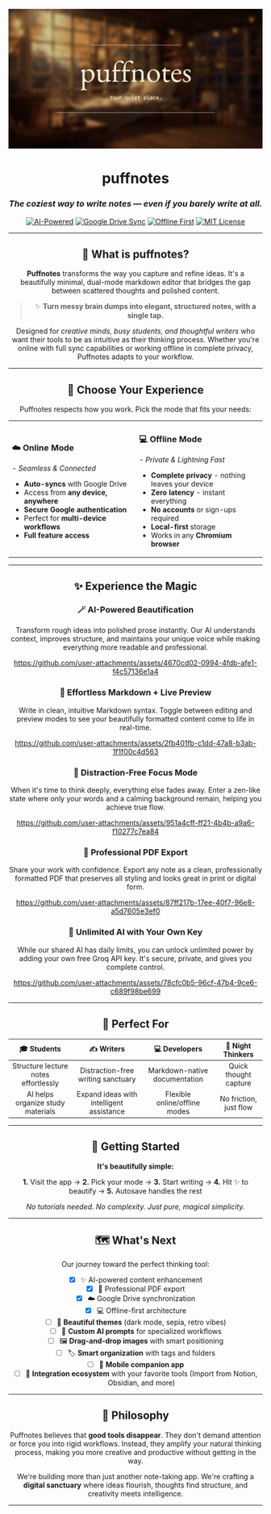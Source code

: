 ![Puffnotes Banner](./docs/puffnotesbanneralt.png)

<div align="center">

# puffnotes  
### *The coziest way to write notes — even if you barely write at all.*

[![AI-Powered](https://img.shields.io/badge/✨_AI_Powered-blueviolet?style=for-the-badge&logo=sparkles)](https://groq.com/)  [![Google Drive Sync](https://img.shields.io/badge/☁️_Google_Drive_Sync-4285F4?style=for-the-badge&logo=google-drive)](https://www.google.com/drive/)  [![Offline First](https://img.shields.io/badge/💾_Offline_Ready-8ca7ff?style=for-the-badge&logo=database)]()
[![MIT License](https://img.shields.io/badge/📄_MIT_License-green?style=for-the-badge&logo=opensourceinitiative)]()

---

## 💭 What is puffnotes?

**Puffnotes** transforms the way you capture and refine ideas. It's a beautifully minimal, dual-mode markdown editor that bridges the gap between scattered thoughts and polished content.

> ✨ **Turn messy brain dumps into elegant, structured notes, with a single tap.**

Designed for *creative minds, busy students, and thoughtful writers* who want their tools to be as intuitive as their thinking process. Whether you're online with full sync capabilities or working offline in complete privacy, Puffnotes adapts to your workflow.

---

## 🎯 Choose Your Experience

Puffnotes respects how you work. Pick the mode that fits your needs:

<table>
<tr>
<td width="50%">

### ☁️ **Online Mode**
*- Seamless & Connected*

- **Auto-syncs** with Google Drive
- Access from **any device, anywhere**
- **Secure Google authentication**
- Perfect for **multi-device workflows**
- **Full feature access**

</td>
<td width="50%">

### 💻 **Offline Mode** 
*- Private & Lightning Fast*

- **Complete privacy** - nothing leaves your device
- **Zero latency** - instant everything
- **No accounts** or sign-ups required
- **Local-first** storage
- Works in any **Chromium browser**

</td>
</tr>
</table>

---

## ✨ Experience the Magic

### 🪄 **AI-Powered Beautification**
Transform rough ideas into polished prose instantly. Our AI understands context, improves structure, and maintains your unique voice while making everything more readable and professional.

https://github.com/user-attachments/assets/4670cd02-0994-4fdb-afe1-f4c57136e1a4

### 📝 **Effortless Markdown + Live Preview**
Write in clean, intuitive Markdown syntax. Toggle between editing and preview modes to see your beautifully formatted content come to life in real-time.

https://github.com/user-attachments/assets/2fb401fb-c1dd-47a8-b3ab-1f1f00c4d563

### 🧘 **Distraction-Free Focus Mode**
When it's time to think deeply, everything else fades away. Enter a zen-like state where only your words and a calming background remain, helping you achieve true flow.

https://github.com/user-attachments/assets/951a4cff-ff21-4b4b-a9a6-f10277c7ea84

### 📄 **Professional PDF Export**
Share your work with confidence. Export any note as a clean, professionally formatted PDF that preserves all styling and looks great in print or digital form.

https://github.com/user-attachments/assets/87ff217b-17ee-40f7-96e8-a5d7605e3ef0

### 🔑 **Unlimited AI with Your Own Key**
While our shared AI has daily limits, you can unlock unlimited power by adding your own free Groq API key. It's secure, private, and gives you complete control.

https://github.com/user-attachments/assets/78cfc0b5-96cf-47b4-9ce6-c689f98be699

---

## 🎨 Perfect For

<div align="center">

| 🎓 **Students** | ✍️ **Writers** | 💻 **Developers** | 🌙 **Night Thinkers** |
|:---:|:---:|:---:|:---:|
| Structure lecture notes effortlessly | Distraction-free writing sanctuary | Markdown-native documentation | Quick thought capture |
| AI helps organize study materials | Expand ideas with intelligent assistance | Flexible online/offline modes | No friction, just flow |

</div>

---

## 🏁 Getting Started

<div align="center">

**It's beautifully simple:**

**1.** Visit the app → **2.** Pick your mode → **3.** Start writing → **4.** Hit ✨ to beautify → **5.** Autosave handles the rest

*No tutorials needed. No complexity. Just pure, magical simplicity.*

</div>

---

## 🗺️ What's Next

Our journey toward the perfect thinking tool:

- [x] ✨ AI-powered content enhancement
- [x] 📄 Professional PDF export
- [x] ☁️ Google Drive synchronization
- [x] 💻 Offline-first architecture
- [ ] 🎨 **Beautiful themes** (dark mode, sepia, retro vibes)
- [ ] 🤖 **Custom AI prompts** for specialized workflows  
- [ ] 🖼️ **Drag-and-drop images** with smart positioning
- [ ] 🏷️ **Smart organization** with tags and folders
- [ ] 📱 **Mobile companion app**
- [ ] 🔗 **Integration ecosystem** with your favorite tools (Import from Notion, Obsidian, and more)

---

## 💫 Philosophy

Puffnotes believes that **good tools disappear**. They don't demand attention or force you into rigid workflows. Instead, they amplify your natural thinking process, making you more creative and productive without getting in the way.

We're building more than just another note-taking app. We're crafting a **digital sanctuary** where ideas flourish, thoughts find structure, and creativity meets intelligence.

---

</div>
